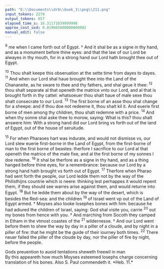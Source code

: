 ```yaml
---
path: "E:\\Documents\\drb\\book_1\\png\\211.png"
input_tokens: 2270
output_tokens: 857
elapsed_time_s: 16.31171039999998
approx_cost_usd: 0.019665000000000002
manual_edit: false
---
```

<sup>9</sup> me when I came forth out of Egypt. † And it shal be as a signe in thy hand, and as a monument before thine eyes: and that the law of our Lord be alwayes in thy mouth, for in a strong hand our Lord hath brought thee out of Egypt.

<sup>10</sup> Thou shalt keepe this obseruation at the sette time from dayes to dayes. <sup>11</sup> And when our Lord shal haue brought thee into the Land of the Chananeite, as he sware to thee and thy fathers, and shal geue it thee: <sup>12</sup> thou shalt separate al that openeth the matrice vnto our Lord, and al that is brought forth in thy cattel: whatsoeuer thou shalt haue of male sexe thou shalt consecrate to our Lord. <sup>13</sup> The first borne of an asse thou shal change for a sheepe: and if thou doe not redeeme it, thou shalt kil it. And euerie first borne of men among thy children, thou shalt redemne with a price. <sup>14</sup> And when thy sonne shal aske thee to morow, saying: What is this? thou shalt answere him: With a strong hand did our Lord bring vs forth out of the land of Egypt, out of the house of seruitude.

<sup>15</sup> For when Pharaoes hart was indurate, and would not dismisse vs, our Lord slew euerie first-borne in the Land of Egypt, from the first-borne of man to the first borne of beastes: therfore I sacrifice to our Lord al that openeth the matrice of the male fixe, and al the first borne of my sonnes I doe redeme. <sup>16</sup> It shal be therfore as a signe in thy hand, and as a thing hanged before thine eyes, for a remembrance: because our Lord by a strong hand hath brought vs forth out of Egypt. <sup>17</sup> Therfore when Pharao had sent forth the people, our Lord ledde them not by the way of the Philisthijns countrie which is neere: thinking lest perhappes it would repent them, if they should see warres arise against them, and would returne into Egypt. <sup>18</sup> But he ledde them about by the way of the desert, which is besides the Red-sea: and the children <sup>19</sup> of Israel went vp out of the Land of Egypt armed. † Moyses also tooke Iosephes bones with him: because he had adiured the children of Israel, saying: God shal visite you, carrie <sup>20</sup> out my bones from hence with you. † And marching from Socoth they camped in Etham in the vtmost coastes of the <sup>21</sup> wildernesse. † And our Lord went before them to shew the way by day in a piller of a cloude, and by night in a piller of fire: that he might be the guide of their iourney both times. <sup>22</sup> There neuer failed the piller of the cloude by day, nor the piller of fire by night, before the people.

[^1]: In the Hebrew, *when pharao had indurated him selfe*.

<aside>Gods preuention to auoid tentations sheweth freewil in man</aside>

<aside>By this appeareth how much Moyses esteemed Iosephs charge concerning translation of his bones. Also S. Paul commendeth it. *Heb. 11.*</aside>